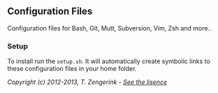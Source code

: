 Configuration Files
-------------------

Configuration files for Bash, Git, Mutt, Subversion, Vim, Zsh and more..

### Setup

To install run the `setup.sh`. It will automatically create symbolic links to these configuration files in your home folder.

*Copyright (c) 2012-2013, T. Zengerink - [See the lisence](https://raw.github.com/Mytho/dotfiles/master/LICENSE)*

